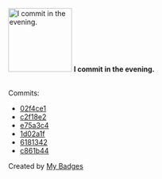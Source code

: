 <img src="https://github.com/my-badges/my-badges/blob/master/src/all-badges/time-of-commit/evening-commits.png?raw=true" alt="I commit in the evening." title="I commit in the evening." width="128">
<strong>I commit in the evening.</strong>
<br><br>

Commits:

- <a href="https://github.com/antonmedv/antonmedv/commit/02f4ce1e25ecbc43cb3226c5419ca874baff38f2">02f4ce1</a>
- <a href="https://github.com/antonmedv/antonmedv/commit/c2f18e273d0b8d1589a39fd6bb00508453d95c53">c2f18e2</a>
- <a href="https://github.com/antonmedv/.github/commit/e75a3c49fb191659d437a979be24f61ff2ee97ac">e75a3c4</a>
- <a href="https://github.com/antonmedv/fx/commit/1d02a1fd3315552d925a5491b85fe3dea5b4f53c">1d02a1f</a>
- <a href="https://github.com/antonmedv/fx/commit/6181342e08e020047b31c17659014450ef855d1e">6181342</a>
- <a href="https://github.com/antonmedv/fx/commit/c861b448fd755b472082f27a6c189404b647534a">c861b44</a>


Created by <a href="https://github.com/my-badges/my-badges">My Badges</a>